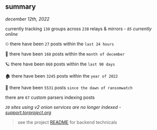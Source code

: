 
## summary
_december 12th, 2022_

currently tracking `130` groups across `238` relays & mirrors - _`85` currently online_

⏲ there have been `27` posts within the `last 24 hours`

🦈 there have been `168` posts within the `month of december`

🪐 there have been `860` posts within the `last 90 days`

🏚 there have been `3245` posts within the `year of 2022`

🦕 there have been `5531` posts `since the dawn of ransomwatch`

there are `67` custom parsers indexing posts

_`20` sites using v2 onion services are no longer indexed - [support.torproject.org](https://support.torproject.org/onionservices/v2-deprecation/)_

> see the project [README](https://github.com/joshhighet/ransomwatch#ransomwatch--) for backend technicals
